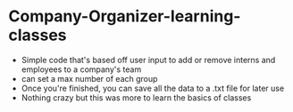 # Company-Organizer-learning-classes
- Simple code that's based off user input to add or remove interns and employees to a company's team<br>
- can set a max number of each group
- Once you're finished, you can save all the data to a .txt file for later use
- Nothing crazy but this was more to learn the basics of classes

